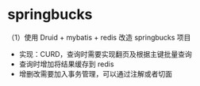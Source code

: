 # springbucks
（1）使用 Druid + mybatis + redis 改造 springbucks 项目

* 实现：CURD，查询时需要实现翻页及根据主键批量查询
* 查询时增加将结果缓存到 redis
* 增删改需要加入事务管理，可以通过注解或者切面
